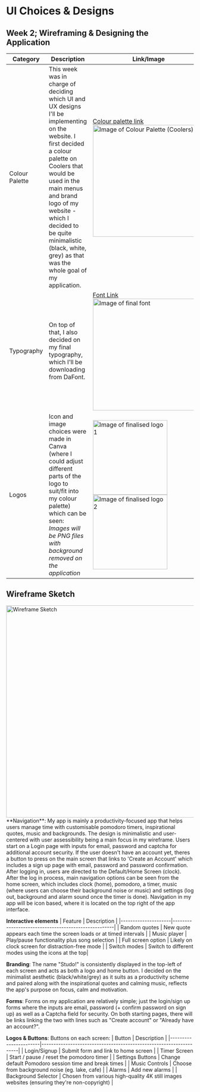# UI Choices & Designs
## Week 2; Wireframing & Designing the Application

| Category       | Description | Link/Image |
|----------------|-------------|------------|
| Colour Palette | This week was in charge of deciding which UI and UX designs I'll be implementing on the website. I first decided a colour palette on Coolers that would be used in the main menus and brand logo of my website - which I decided to be quite minimalistic (black, white, grey) as that was the whole goal of my application. | [Colour palette link](https://coolors.co/fffcf2-ccc5b9-403d39-252422)<br><img width="300" alt="Image of Colour Palette (Coolers)" src="https://github.com/user-attachments/assets/69d6dbc0-5118-41bc-97f6-fb78de170961" /> |
| Typography     | On top of that, I also decided on my final typography, which I'll be downloading from DaFont. | [Font Link](https://www.dafont.com/super-frosting.font)<br><img width="300" alt="Image of final font" src="https://github.com/user-attachments/assets/435bf111-968c-40c4-ab76-914b645ce284" /> |
| Logos          | Icon and image choices were made in Canva (where I could adjust different parts of the logo to suit/fit into my colour palette) which can be seen:<br>*Images will be PNG files with background removed on the application* | <img width="200" alt="Image of finalised logo 1" src="https://github.com/user-attachments/assets/fbc71401-258e-44bc-9a42-acd137c89158" /><br><img width="200" alt="Image of finalised logo 2" src="https://github.com/user-attachments/assets/f2194246-6be5-408c-bdd3-81a4fc124f66" /> |


## Wireframe Sketch
<img width="935" height="569" alt="Wireframe Sketch" src="https://github.com/user-attachments/assets/a1e4dd3e-a052-4aea-b708-c6ece0696b68" />
**Navigation**: My app is mainly a productivity-focused app that helps users manage time with customisable pomodoro timers, inspirational quotes, music and backgrounds. The design is minimalistic and user-centered with user assessibility being a main focus in my wireframe. Users start on a Login page with inputs for email, password and captcha for additional account security. If the user doesn't have an account yet, theres a button to press on the main screen that links to 'Create an Account' which includes a sign up page with email, password and password confirmation. After logging in, users are directed to the Default/Home Screen (clock). After the log in process, main navigation options can be seen from the home screen, which includes clock (home), pomodoro, a timer, music (where users can choose their background noise or music) and settings (log out, background and alarm sound once the timer is done). Navigation in my app will be icon based, where it is located on the top right of the app interface.

**Interactive elements** 
| Feature             | Description                                         |
|---------------------|-----------------------------------------------------|
| Random quotes       | New quote appears each time the screen loads or at timed intervals |
| Music player        | Play/pause functionality plus song selection       |
| Full screen option  | Likely on clock screen for distraction-free mode    |
| Switch modes        | Switch to different modes using the icons at the top|


**Branding**: The name "Studo!" is consistently displayed in the top-left of each screen and acts as both a logo and home button. I decided on the minimalist aesthetic (black/white/grey) as it suits as a productivity scheme and paired along with the inspirational quotes and calming music, reflects the app's purpose on focus, calm and motivation.

**Forms**: Forms on my application are relatively simple; just the login/sign up forms where the inputs are email, password (+ confirm password on sign up) as well as a Captcha field for security. On both starting pages, there will be links linking the two with lines such as "Create account" or "Already have an account?".

**Logos & Buttons**: 
Buttons on each screen:
| Button               | Description                                                        |
|-----------------------|--------------------------------------------------------------------|
| Login/Signup  | Submit form and link to home screen                              |
| Timer Screen    | Start / pause / reset the pomodoro timer                                |
| Settings Buttons       | Change default Pomodoro session time and break times |
| Music Controls        | Choose from background noise (eg. lake, cafe)                   |
| Alarms                | Add new alarms                                                    |
| Background Selector   | Chosen from various high-quality 4K still images websites (ensuring they're non-copyright)                |


